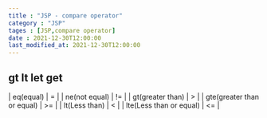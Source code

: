 ```yaml
---
title : "JSP - compare operator"
category : "JSP"
tages : [JSP,compare operator]
date : 2021-12-30T12:00:00
last_modified_at: 2021-12-30T12:00:00
---
```


## gt lt let get

| eq(equal) | = |
| ne(not equal) | != |
| gt(greater than) | > |
| gte(greater than or equal) | >= |
| lt(Less than) | < |
| lte(Less than or equal) | <= |
